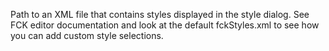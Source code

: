 ﻿Path to an XML file that contains styles displayed in the style dialog. See FCK editor documentation and look at the default fckStyles.xml to see how you can add custom style selections.